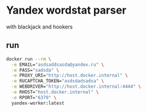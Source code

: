 # Yandex wordstat parser

with blackjack and hookers

## run

```sh
docker run --rm \
  -e EMAIL="asdsaddsasda@yandex.ru" \
  -e PASS="sadsda" \
  -e PROXY_URI="http://host.docker.internal" \
  -e RUCAPTCHA_TOKEN="asdsdadsadsa" \
  -e WEBDRIVER="http://host.docker.internal:4444" \
  -e RHOST="host.docker.internal" \
  -e RPORT="6379" \
  yandex-worker:latest
```
